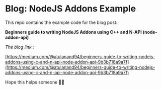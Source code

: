 # Blog: NodeJS Addons Example

This repo contains the example code for the blog post:

**Beginners guide to writing NodeJS Addons using C++ and N-API (node-addon-api)**


*The blog link :*

[https://medium.com/@atulanand94/beginners-guide-to-writing-nodejs-addons-using-c-and-n-api-node-addon-api-9b3b718a9a7f](https://medium.com/@atulanand94/beginners-guide-to-writing-nodejs-addons-using-c-and-n-api-node-addon-api-9b3b718a9a7f)


Hope this helps someone 🎉🌮

